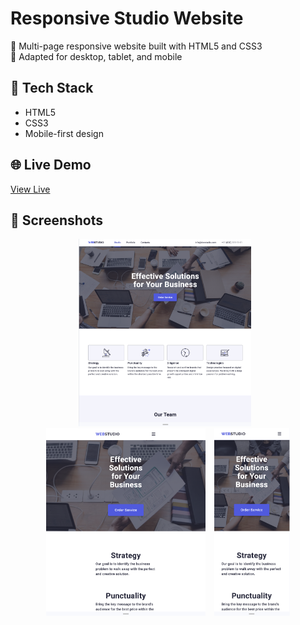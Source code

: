 # Responsive Studio Website

🎨 Multi-page responsive website built with HTML5 and CSS3  
📱 Adapted for desktop, tablet, and mobile

## 🔧 Tech Stack
- HTML5
- CSS3
- Mobile-first design

## 🌐 Live Demo
[View Live](https://ninakulyk.github.io/responsive-studio-website/)


## 📸 Screenshots

<p align="center">
  <img src="./screenshots/screenshot-desktop.png" alt="Desktop" height="300px" style="margin-right: 10px;" />
  <img src="./screenshots/screenshot-tablet.png" alt="Tablet" height="300px" style="margin-right: 10px;" />
  <img src="./screenshots/screenshot-mobile.png" alt="Mobile" height="300px" />
</p>
